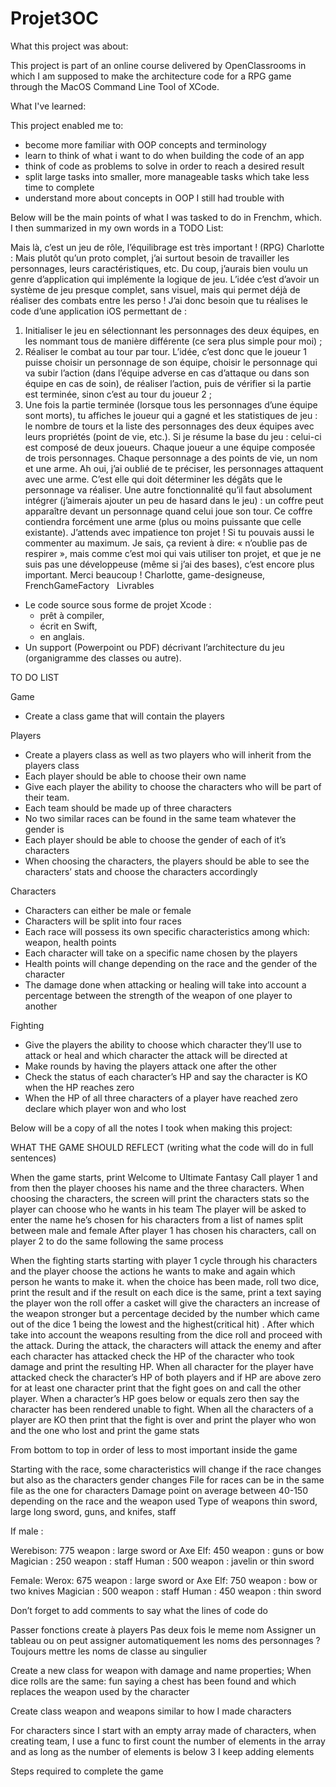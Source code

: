 # Projet3OC

What this project was about: 

This project is part of an online course delivered by OpenClassrooms in which I am supposed to make the architecture code for a RPG game through the MacOS Command Line Tool of XCode. 

What I've learned: 

This project enabled me to:  
- become more familiar with OOP concepts and terminology
- learn to think of what i want to do when building the code of an app
- think of code as problems to solve in order to reach a desired result
- split large tasks into smaller, more manageable tasks which take less time to complete 
- understand more about concepts in OOP I still had trouble with

Below will be the main points of what I was tasked to do in Frenchm, which. I then summarized in my own words in a TODO List: 

Mais là, c’est un jeu de rôle, l’équilibrage est très important ! (RPG)
Charlotte : Mais plutôt qu’un proto complet, j’ai surtout besoin de travailler les personnages, leurs caractéristiques, etc. Du coup, j’aurais bien voulu un genre d’application qui implémente la logique de jeu.
L’idée c’est d’avoir un système de jeu presque complet, sans visuel, mais qui permet déjà de réaliser des combats entre les perso !
J’ai donc besoin que tu réalises le code d’une application iOS permettant de :
1. Initialiser le jeu en sélectionnant les personnages des deux équipes, en les nommant tous de manière différente (ce sera plus simple pour moi) ;
2. Réaliser le combat au tour par tour. L’idée, c’est donc que le joueur 1 puisse choisir un personnage de son équipe, choisir le personnage qui va subir l’action (dans l’équipe adverse en cas d’attaque ou dans son équipe en cas de soin), de réaliser l’action, puis de vérifier si la partie est terminée, sinon c’est au tour du joueur 2 ;
3. Une fois la partie terminée (lorsque tous les personnages d’une équipe sont morts), tu affiches le joueur qui a gagné et les statistiques de jeu : le nombre de tours et la liste des personnages des deux équipes avec leurs propriétés (point de vie, etc.).
Si je résume la base du jeu : celui-ci est composé de deux joueurs. Chaque joueur a une équipe composée de trois personnages. Chaque personnage a des points de vie, un nom et une arme.
Ah oui, j’ai oublié de te préciser, les personnages attaquent avec une arme. C’est elle qui doit déterminer les dégâts que le personnage va réaliser. Une autre fonctionnalité qu’il faut absolument intégrer (j’aimerais ajouter un peu de hasard dans le jeu) : un coffre peut apparaître devant un personnage quand celui joue son tour. Ce coffre contiendra forcément une arme (plus ou moins puissante que celle existante).
J’attends avec impatience ton projet !
Si tu pouvais aussi le commenter au maximum. Je sais, ça revient à dire: « n’oublie pas de respirer », mais comme c’est moi qui vais utiliser ton projet, et que je ne suis pas une développeuse (même si j’ai des bases), c’est encore plus important.
Merci beaucoup !
Charlotte, game-designeuse, FrenchGameFactory
 
Livrables
* Le code source sous forme de projet Xcode :
    * prêt à compiler,
    * écrit en Swift,
    * en anglais.
* Un support (Powerpoint ou PDF) décrivant l’architecture du jeu (organigramme des classes ou autre).


TO DO LIST 

Game
- Create a class game that will contain the players 

Players 
- Create a players class as well as two players who will inherit from the players class 
- Each player should be able to choose their own name 
- Give each player the ability to choose the characters who will be part of their team. 
- Each team should be made up of three characters
- No two similar races can be found in the same team whatever the gender is 
- Each player should be able to choose the gender of each of it’s characters 
- When choosing the characters, the players should be able to see the characters’ stats and choose the characters accordingly 

Characters 
- Characters can either be male or female
- Characters will be split into four races 
- Each race will possess its own specific characteristics among which: weapon, health points
- Each character will take on a specific name chosen by the players
- Health points will change depending on the race and the gender of the character
- The damage done when attacking or healing will take into account a percentage between the strength of the weapon of one player to another 

Fighting 
- Give the players the ability to choose which character they’ll use to attack or heal and which character the attack will be directed at 
- Make rounds by having the players attack one after the other 
- Check the status of each character’s HP and say the character is KO when the HP reaches zero
- When the HP of all three characters of a player have reached zero declare which player won and who lost

Below will be a copy of all the notes I took when making this project: 

WHAT THE GAME SHOULD REFLECT (writing what the code will do in full sentences)

When the game starts, print Welcome to Ultimate Fantasy 
Call player 1 and from then the player chooses his name and the three characters.
When choosing the characters, the screen will print the characters stats so the player can choose who he wants in his team 
The player will be asked to enter the name he’s chosen for his characters from a list of names split between male and female 
After player 1 has chosen his characters, call on player 2 to do the same following the same process 

When the fighting starts starting with player 1 cycle through his characters and the player choose the actions he wants to make and again which person he wants to make it. when the choice has been made, roll two dice, print the result  and if the result on each dice is the same, print a text saying the player won the roll offer a casket will give the characters an increase of the weapon stronger but a percentage decided by the number which came out of the dice 1 being the lowest and the highest(critical hit) . After which take into account the weapons resulting from the dice roll and proceed with the attack. 
During the attack, the characters will attack the enemy and after each character has attacked check the HP of the character who took damage and print the resulting HP. 
When all character for the player have attacked check the character’s HP of both players and if HP are above zero for at least one character print that the fight goes on and call the other player. When a character’s HP goes below or equals zero then say the character has been rendered unable to fight. When all the characters of a player are KO then print that the fight is over and print the player who won and the one who lost and print the game stats 




From bottom to top in order of less to most important inside the game 

Starting with the race, some characteristics will change if the race changes but also as the characters gender changes
File for races can be in the same file as the one for characters 
Damage point on average between 40-150 depending on the race and the weapon used
Type of weapons thin sword, large long sword, guns, and knifes, staff 

If male : 

Werebison: 775 weapon : large sword or Axe
Elf: 450 weapon : guns or bow
Magician : 250 weapon : staff 
Human : 500 weapon : javelin or thin sword 

Female: 
Werox: 675 weapon : large sword or Axe
Elf: 750 weapon : bow or two knives 
Magician : 500 weapon : staff
Human : 450 weapon : thin sword 

Don’t forget to add comments to say what the lines of code do 


Passer fonctions create à players
Pas deux fois le meme nom 
Assigner un tableau ou on peut assigner automatiquement les noms des personnages ? 
Toujours mettre les noms de classe au singulier

Create a new class for weapon with damage and name properties;
When dice rolls are the same: fun saying a chest has been found and which replaces the weapon used by the character 

Create class weapon and weapons similar to how I made characters 

For characters since I start with an empty array made of characters, when creating team, I use a func to first count the number of elements in the array and as long as the number of elements is below 3 I keep adding elements

Steps required to complete the game 
